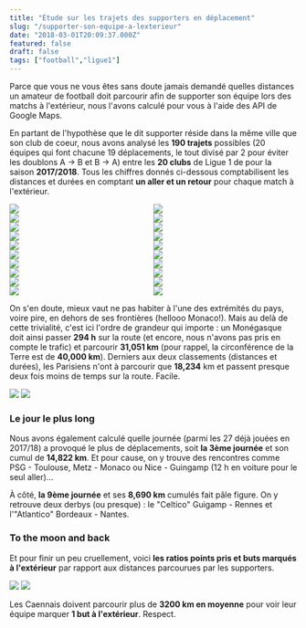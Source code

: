 ```yaml
---
title: "Étude sur les trajets des supporters en déplacement"
slug: "/supporter-son-equipe-a-lexterieur"
date: "2018-03-01T20:09:37.000Z"
featured: false
draft: false
tags: ["football","ligue1"]
---
```


Parce que vous ne vous êtes sans doute jamais demandé quelles distances un amateur de football doit parcourir afin de supporter son équipe lors des matchs à l'extérieur, nous l'avons calculé  pour vous à l'aide des API de Google Maps.

En partant de l'hypothèse que le dit supporter réside dans la même ville que son club de coeur, nous avons analysé les **190 trajets** possibles (20 équipes qui font chacune 19 déplacements, le tout divisé par 2 pour éviter les doublons A -> B et B -> A) entre les **20 clubs** de Ligue 1 de pour la saison **2017/2018**.
Tous les chiffres donnés ci-dessous comptabilisent les distances et durées en comptant **un aller et un retour** pour chaque match à l'extérieur.

<div class="full" style="display: grid; grid-template-columns: repeat(auto-fit,minmax(250px,1fr));">
<img src="https://res.cloudinary.com/dx4gerllx/image/upload/v1519918380/Amiens_qldyzw.png" />
<img src="https://res.cloudinary.com/dx4gerllx/image/upload/v1519918389/Angers_rovtt2.png" />
<img src="https://res.cloudinary.com/dx4gerllx/image/upload/v1519918395/Bordeaux_dujj1j.png" />
<img src="https://res.cloudinary.com/dx4gerllx/image/upload/v1519918400/Caen_gtexkd.png" />
<img src="https://res.cloudinary.com/dx4gerllx/image/upload/v1519918405/Dijon_muzi5a.png" />
<img src="https://res.cloudinary.com/dx4gerllx/image/upload/v1519918409/Guingamp_bfaz1t.png" />
<img src="https://res.cloudinary.com/dx4gerllx/image/upload/v1519918439/Lyon_lpki3g.png" />
<img src="https://res.cloudinary.com/dx4gerllx/image/upload/v1519918439/Lille_fyr7yq.png" />
<img src="https://res.cloudinary.com/dx4gerllx/image/upload/v1519918439/Nantes_xacarz.png" />
<img src="https://res.cloudinary.com/dx4gerllx/image/upload/v1519918439/Marseille_s5dzyv.png" />
<img src="https://res.cloudinary.com/dx4gerllx/image/upload/v1519918440/Monaco_uv2p0s.png" />
<img src="https://res.cloudinary.com/dx4gerllx/image/upload/v1519918439/Montpellier_c57tkf.png" />
<img src="https://res.cloudinary.com/dx4gerllx/image/upload/v1519918439/Metz_jmogbo.png" />
<img src="https://res.cloudinary.com/dx4gerllx/image/upload/v1519918440/Nice_fcs6be.png" />
<img src="https://res.cloudinary.com/dx4gerllx/image/upload/v1519918440/Strasbourg_q0ksay.png" />
<img src="https://res.cloudinary.com/dx4gerllx/image/upload/v1519918440/Paris_hiomsa.png" />
<img src="https://res.cloudinary.com/dx4gerllx/image/upload/v1519918440/Saint-E%CC%81tienne_qlpvzk.png" />
<img src="https://res.cloudinary.com/dx4gerllx/image/upload/v1519918440/Toulouse_sjtsiq.png" />
<img src="https://res.cloudinary.com/dx4gerllx/image/upload/v1519918440/Rennes_sdu7vw.png" />
<img src="https://res.cloudinary.com/dx4gerllx/image/upload/v1519918440/Troyes_omudwd.png" />
</div>

On s'en doute, mieux vaut ne pas habiter à l'une des extrémités du pays, voire pire, en dehors de ses frontières (hellooo Monaco!). Mais au delà de cette trivialité, c'est ici l'ordre de grandeur qui importe : un Monégasque doit ainsi passer **294 h** sur la route (et encore, nous n'avons pas pris en compte le trafic) et parcourir **31,051 km** (pour rappel, la circonférence de la Terre est de **40,000 km**).
Derniers aux deux classements (distances et durées), les Parisiens n'ont à parcourir que **18,234** km et passent presque deux fois moins de temps sur la route. Facile.

<img src="https://res.cloudinary.com/dx4gerllx/image/upload/v1519922714/distance-for-supporters-in-ligue1---serac_2_ydn5ev.svg"/>

<img src="https://res.cloudinary.com/dx4gerllx/image/upload/v1519922718/distance-for-supporters-in-ligue1---serac_1_ougb3w.svg"/>

### Le jour le plus long

Nous avons également calculé quelle journée (parmi les 27 déjà jouées en 2017/18) a provoqué le plus de déplacements, soit **la 3ème journée** et son cumul de **14,822 km**. Et pour cause, on y trouve des rencontres comme PSG - Toulouse, Metz - Monaco ou Nice - Guingamp (12 h en voiture pour le seul aller)... 

À côté, **la 9ème journée** et ses **8,690 km** cumulés fait pâle figure. On y retrouve deux derbys (ou presque) : le "Celtico" Guigamp - Rennes et l'"Atlantico" Bordeaux - Nantes.

### To the moon and back

Et pour finir un peu cruellement, voici **les ratios points pris et buts marqués à l'extérieur** par rapport aux distances parcourues par les supporters.

<img src="https://res.cloudinary.com/dx4gerllx/image/upload/v1519983557/distance-for-supporters-in-ligue1---serac_3_pgnuui.svg" />

<img src="https://res.cloudinary.com/dx4gerllx/image/upload/v1519983554/distance-for-supporters-in-ligue1---serac_4_phkknl.svg" />

Les Caennais doivent parcourir plus de **3200 km en moyenne** pour voir leur équipe marquer **1 but à l'extérieur**. Respect. 
 



